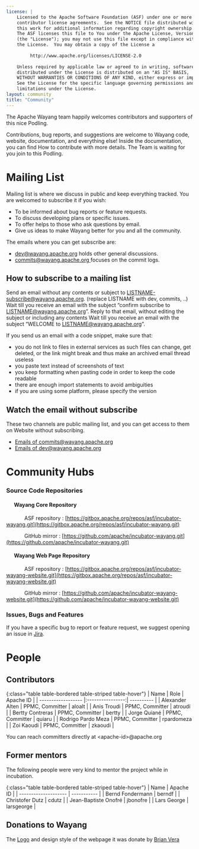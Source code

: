 ```yaml
---
license: |
    Licensed to the Apache Software Foundation (ASF) under one or more
    contributor license agreements.  See the NOTICE file distributed with
    this work for additional information regarding copyright ownership.
    The ASF licenses this file to You under the Apache License, Version 2.0
    (the "License"); you may not use this file except in compliance with
    the License.  You may obtain a copy of the License a
    
         http://www.apache.org/licenses/LICENSE-2.0
    
    Unless required by applicable law or agreed to in writing, software
    distributed under the License is distributed on an "AS IS" BASIS,
    WITHOUT WARRANTIES OR CONDITIONS OF ANY KIND, either express or implied.
    See the License for the specific language governing permissions and
    limitations under the License.
layout: community
title: "Community"
---
```


The Apache Wayang team happily welcomes contributors and supporters of this nice Podling.

Contributions, bug reports, and suggestions are welcome to Wayang code, website, documentation, and everything else! Inside the documentation, you can find How to contribute with more details. The Team is waiting for you join to this Podling.  


# Mailing List

Mailing list is where we discuss in public and keep everything tracked. You are welcomed to subscribe it if you wish:

- To be informed about bug reports or feature requests. 
- To discuss developing plans or specific issues. 
- To offer helps to those who ask questions by email.
- Give us ideas to make Wayang better for you and all the community.

The emails where you can get subscribe are:
* [dev@wayang.apache.org](mailto:dev@wayang.apache.org) holds other general discussions.
* [commits@wayang.apache.org ](mailto:commits@wayang.apache.org )focuses on the commit logs.

## How to subscribe to a mailing list

Send an email without any contents or subject to LISTNAME-subscribe@wayang.apache.org. (replace LISTNAME with dev, commits, ..)
    Wait till you receive an email with the subject “confirm subscribe to LISTNAME@wayang.apache.org”. Reply to that email, without editing the subject or including any contents
    Wait till you receive an email with the subject “WELCOME to LISTNAME@wayang.apache.org”.

If you send us an email with a code snippet, make sure that:

* you do not link to files in external services as such files can change, get deleted, or the link might break and thus make an archived email thread useless 
* you paste text instead of screenshots of text 
* you keep formatting when pasting code in order to keep the code readable 
* there are enough import statements to avoid ambiguities
* if you are using some platform, please specify the version 


## Watch the email without subscribe
These two channels are public mailing list, and you can get access to them on Website without subscribing.
* [Emails of commits@wayang.apache.org](https://lists.apache.org/list.html?commits@wayang.apache.org) 
* [Emails of dev@wayang.apache.org](https://lists.apache.org/list.html?dev@wayang.apache.org)


# Community Hubs

### <i class="fa-1x fab fa-git-alt"></i> Source Code Repositories

#### <span style="margin-left:1.5em"></span> Wayang Core Repository

<i class="fas fa-feather" style="color:#ff8724; margin-left: 3.5em"></i> ASF repository : [https://gitbox.apache.org/repos/asf/incubator-wayang.git](https://gitbox.apache.org/repos/asf/incubator-wayang.git)

<i class="fab fa-github" style="color:#ff8724; margin-left: 3.5em"></i> GitHub mirror : [https://github.com/apache/incubator-wayang.git](https://github.com/apache/incubator-wayang.git)

#### <span style="margin-left:1.5em"></span> Wayang Web Page Repository

<i class="fas fa-feather" style="color:#ff8724; margin-left: 3.5em"></i> ASF repository : [https://gitbox.apache.org/repos/asf/incubator-wayang-website.git](https://gitbox.apache.org/repos/asf/incubator-wayang-website.git)

<i class="fab fa-github" style="color:#ff8724; margin-left: 3.5em"></i> GitHub mirror : [https://github.com/apache/incubator-wayang-website.git](https://github.com/apache/incubator-wayang-website.git)


### <i class="fa-1x fas fa-bug"></i> Issues, Bugs and Features

If you have a specific bug to report or feature request, we suggest opening an issue in [Jira](https://issues.apache.org/jira/projects/WAYANG/issue).

# People

## Contributors

{:class="table table-bordered table-striped table-hover"}
| Name               | Role             | Apache ID  |
| ------------------ |:----------------:| ---------- |
| Alexander Alten    | PPMC, Committer  | aloalt     |
| Anis Troudi        | PPMC, Committer  | atroudi    |
| Bertty Contreras   | PPMC, Committer  | bertty     |
| Jorge Quiané       | PPMC, Committer  | quiaru     |
| Rodrigo Pardo Meza | PPMC, Committer  | rpardomeza |
| Zoi Kaoudi         | PPMC, Committer  | zkaoudi    |

You can reach committers directly at \<apache-id\>@apache.org

## Former mentors

The following people were very kind to mentor the project while in incubation.

{:class="table table-bordered table-striped table-hover"}
| Name                 | Apache ID   |
| -------------------- | ----------- |
| Bernd Fondermann     |  berndf     |
| Christofer Dutz      |  cdutz      |
| Jean-Baptiste Onofré |  jbonofre   |
| Lars George          |  larsgeorge |

## Donations to Wayang

The [Logo](http://wayang.apache.org/assets/img/logo/Apache_Wayang/Apache_Wayang.pdf) and design style of the webpage it was donate by [Brian Vera](https://www.linkedin.com/in/brian-vera-hablares-17a663b8/)

